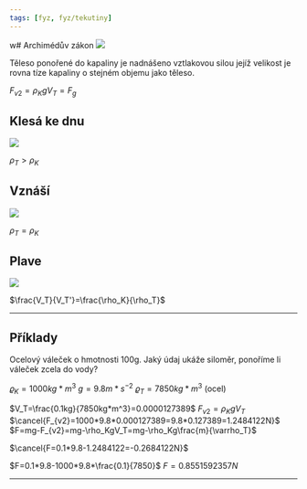```yaml
---
tags: [fyz, fyz/tekutiny]
---
```

w# Archimédův zákon
![](Pasted%20image%2020221011130332.png)

Těleso ponořené do kapaliny je nadnášeno vztlakovou silou jejíž velikost je rovna tíze kapaliny o stejném objemu jako těleso.

$F_{v2}=\rho_KgV_T=F_g$

## Klesá ke dnu
![](Pasted%20image%2020221011132315.png)

$\rho_T>\rho_K$

## Vznáší

![](Pasted%20image%2020221011132449.png)

$\rho_T=\rho_K$

## Plave

![](Pasted%20image%2020221011132858.png)

$\frac{V_T}{V_T'}=\frac{\rho_K}{\rho_T}$

---

## Příklady
Ocelový váleček o hmotnosti 100g.
Jaký údaj ukáže siloměr, ponoříme li váleček zcela do vody?

$\varrho_K=1000kg*m^{3}$
$g=9.8m*s^{-2}$
$\varrho_T=7850kg*m^{3}$ (ocel)

$V_T=\frac{0.1kg}{7850kg*m^3}=0.0000127389$
$F_{v2}=\rho_KgV_T$
$\cancel{F_{v2}=1000*9.8*0.000127389=9.8*0.127389=1.2484122N}$
$F=mg-F_{v2}=mg-\rho_KgV_T=mg-\rho_Kg\frac{m}{\varrho_T}$

$\cancel{F=0.1*9.8-1.2484122=-0.2684122N}$

$F=0.1*9.8-1000*9.8*\frac{0.1}{7850}$
$F=0.8551592357N$

---

